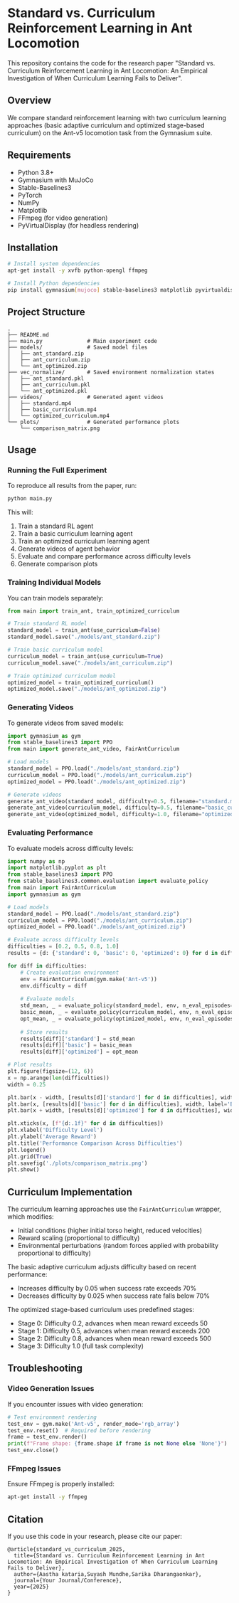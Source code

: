 # Standard vs. Curriculum Reinforcement Learning in Ant Locomotion

This repository contains the code for the research paper "Standard vs. Curriculum Reinforcement Learning in Ant Locomotion: An Empirical Investigation of When Curriculum Learning Fails to Deliver".

## Overview

We compare standard reinforcement learning with two curriculum learning approaches (basic adaptive curriculum and optimized stage-based curriculum) on the Ant-v5 locomotion task from the Gymnasium suite.

## Requirements

- Python 3.8+
- Gymnasium with MuJoCo
- Stable-Baselines3
- PyTorch
- NumPy
- Matplotlib
- FFmpeg (for video generation)
- PyVirtualDisplay (for headless rendering)

## Installation

```bash
# Install system dependencies
apt-get install -y xvfb python-opengl ffmpeg

# Install Python dependencies
pip install gymnasium[mujoco] stable-baselines3 matplotlib pyvirtualdisplay
```

## Project Structure

```
.
├── README.md
├── main.py              # Main experiment code
├── models/              # Saved model files
│   ├── ant_standard.zip
│   ├── ant_curriculum.zip
│   └── ant_optimized.zip
├── vec_normalize/       # Saved environment normalization states
│   ├── ant_standard.pkl
│   ├── ant_curriculum.pkl
│   └── ant_optimized.pkl
├── videos/              # Generated agent videos
│   ├── standard.mp4
│   ├── basic_curriculum.mp4
│   └── optimized_curriculum.mp4
└── plots/               # Generated performance plots
    └── comparison_matrix.png
```

## Usage

### Running the Full Experiment

To reproduce all results from the paper, run:

```bash
python main.py
```

This will:
1. Train a standard RL agent
2. Train a basic curriculum learning agent
3. Train an optimized curriculum learning agent
4. Generate videos of agent behavior
5. Evaluate and compare performance across difficulty levels
6. Generate comparison plots

### Training Individual Models

You can train models separately:

```python
from main import train_ant, train_optimized_curriculum

# Train standard RL model
standard_model = train_ant(use_curriculum=False)
standard_model.save("./models/ant_standard.zip")

# Train basic curriculum model
curriculum_model = train_ant(use_curriculum=True)
curriculum_model.save("./models/ant_curriculum.zip")

# Train optimized curriculum model
optimized_model = train_optimized_curriculum()
optimized_model.save("./models/ant_optimized.zip")
```

### Generating Videos

To generate videos from saved models:

```python
import gymnasium as gym
from stable_baselines3 import PPO
from main import generate_ant_video, FairAntCurriculum

# Load models
standard_model = PPO.load("./models/ant_standard.zip")
curriculum_model = PPO.load("./models/ant_curriculum.zip")
optimized_model = PPO.load("./models/ant_optimized.zip")

# Generate videos
generate_ant_video(standard_model, difficulty=0.5, filename="standard.mp4")
generate_ant_video(curriculum_model, difficulty=0.5, filename="basic_curriculum.mp4")
generate_ant_video(optimized_model, difficulty=1.0, filename="optimized_curriculum.mp4")
```

### Evaluating Performance

To evaluate models across difficulty levels:

```python
import numpy as np
import matplotlib.pyplot as plt
from stable_baselines3 import PPO
from stable_baselines3.common.evaluation import evaluate_policy
from main import FairAntCurriculum
import gymnasium as gym

# Load models
standard_model = PPO.load("./models/ant_standard.zip")
curriculum_model = PPO.load("./models/ant_curriculum.zip")
optimized_model = PPO.load("./models/ant_optimized.zip")

# Evaluate across difficulty levels
difficulties = [0.2, 0.5, 0.8, 1.0]
results = {d: {'standard': 0, 'basic': 0, 'optimized': 0} for d in difficulties}

for diff in difficulties:
    # Create evaluation environment
    env = FairAntCurriculum(gym.make('Ant-v5'))
    env.difficulty = diff
    
    # Evaluate models
    std_mean, _ = evaluate_policy(standard_model, env, n_eval_episodes=5)
    basic_mean, _ = evaluate_policy(curriculum_model, env, n_eval_episodes=5)
    opt_mean, _ = evaluate_policy(optimized_model, env, n_eval_episodes=5)
    
    # Store results
    results[diff]['standard'] = std_mean
    results[diff]['basic'] = basic_mean
    results[diff]['optimized'] = opt_mean

# Plot results
plt.figure(figsize=(12, 6))
x = np.arange(len(difficulties))
width = 0.25

plt.bar(x - width, [results[d]['standard'] for d in difficulties], width, label='Standard')
plt.bar(x, [results[d]['basic'] for d in difficulties], width, label='Basic Curriculum')
plt.bar(x + width, [results[d]['optimized'] for d in difficulties], width, label='Optimized Curriculum')

plt.xticks(x, [f"{d:.1f}" for d in difficulties])
plt.xlabel('Difficulty Level')
plt.ylabel('Average Reward')
plt.title('Performance Comparison Across Difficulties')
plt.legend()
plt.grid(True)
plt.savefig('./plots/comparison_matrix.png')
plt.show()
```

## Curriculum Implementation

The curriculum learning approaches use the `FairAntCurriculum` wrapper, which modifies:
- Initial conditions (higher initial torso height, reduced velocities)
- Reward scaling (proportional to difficulty)
- Environmental perturbations (random forces applied with probability proportional to difficulty)

The basic adaptive curriculum adjusts difficulty based on recent performance:
- Increases difficulty by 0.05 when success rate exceeds 70%
- Decreases difficulty by 0.025 when success rate falls below 70%

The optimized stage-based curriculum uses predefined stages:
- Stage 0: Difficulty 0.2, advances when mean reward exceeds 50
- Stage 1: Difficulty 0.5, advances when mean reward exceeds 200
- Stage 2: Difficulty 0.8, advances when mean reward exceeds 500
- Stage 3: Difficulty 1.0 (full task complexity)

## Troubleshooting

### Video Generation Issues

If you encounter issues with video generation:

```python
# Test environment rendering
test_env = gym.make('Ant-v5', render_mode='rgb_array')
test_env.reset()  # Required before rendering
frame = test_env.render()
print(f"Frame shape: {frame.shape if frame is not None else 'None'}")
test_env.close()
```

### FFmpeg Issues

Ensure FFmpeg is properly installed:

```bash
apt-get install -y ffmpeg
```

## Citation

If you use this code in your research, please cite our paper:

```
@article{standard_vs_curriculum_2025,
  title={Standard vs. Curriculum Reinforcement Learning in Ant Locomotion: An Empirical Investigation of When Curriculum Learning Fails to Deliver},
  author={Aastha kataria,Suyash Mundhe,Sarika Dharangaonkar},
  journal={Your Journal/Conference},
  year={2025}
}
```

